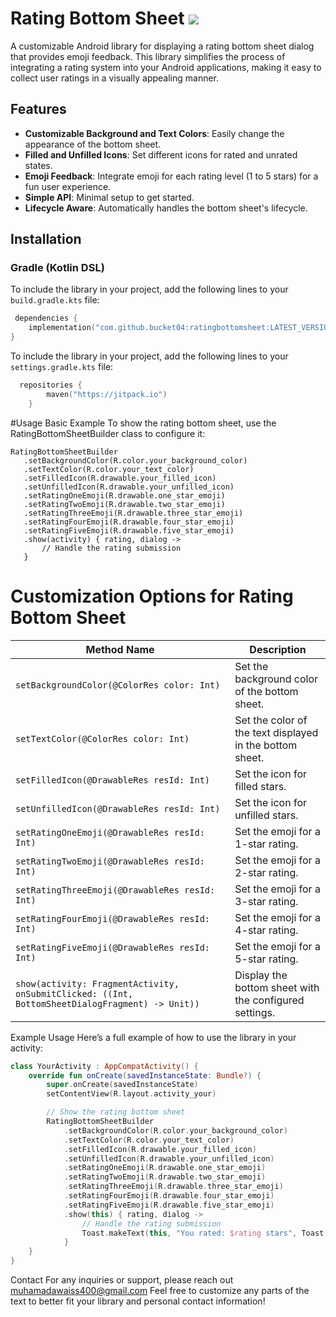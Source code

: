 
# Rating Bottom Sheet [![](https://jitpack.io/v/bucket04/ratingbottomsheet.svg)](https://jitpack.io/#bucket04/ratingbottomsheet)

A customizable Android library for displaying a rating bottom sheet dialog that provides emoji feedback. This library simplifies the process of integrating a rating system into your Android applications, making it easy to collect user ratings in a visually appealing manner.

## Features

- **Customizable Background and Text Colors**: Easily change the appearance of the bottom sheet.
- **Filled and Unfilled Icons**: Set different icons for rated and unrated states.
- **Emoji Feedback**: Integrate emoji for each rating level (1 to 5 stars) for a fun user experience.
- **Simple API**: Minimal setup to get started.
- **Lifecycle Aware**: Automatically handles the bottom sheet's lifecycle.

## Installation

### Gradle (Kotlin DSL)

To include the library in your project, add the following lines to your `build.gradle.kts` file:

```kotlin
 dependencies {
    implementation("com.github.bucket04:ratingbottomsheet:LATEST_VERSION")
}
```

To include the library in your project, add the following lines to your `settings.gradle.kts` file:
```kotlin
  repositories {
        maven("https://jitpack.io")
    }
```
#Usage
Basic Example
To show the rating bottom sheet, use the RatingBottomSheetBuilder class to configure it:
 ```koltin
RatingBottomSheetBuilder
    .setBackgroundColor(R.color.your_background_color)
    .setTextColor(R.color.your_text_color)
    .setFilledIcon(R.drawable.your_filled_icon)
    .setUnfilledIcon(R.drawable.your_unfilled_icon)
    .setRatingOneEmoji(R.drawable.one_star_emoji)
    .setRatingTwoEmoji(R.drawable.two_star_emoji)
    .setRatingThreeEmoji(R.drawable.three_star_emoji)
    .setRatingFourEmoji(R.drawable.four_star_emoji)
    .setRatingFiveEmoji(R.drawable.five_star_emoji)
    .show(activity) { rating, dialog ->
        // Handle the rating submission
    }
```
# Customization Options for Rating Bottom Sheet

| Method Name                             | Description                                                      |
|-----------------------------------------|------------------------------------------------------------------|
| `setBackgroundColor(@ColorRes color: Int)` | Set the background color of the bottom sheet.                    |
| `setTextColor(@ColorRes color: Int)`       | Set the color of the text displayed in the bottom sheet.         |
| `setFilledIcon(@DrawableRes resId: Int)`   | Set the icon for filled stars.                                   |
| `setUnfilledIcon(@DrawableRes resId: Int)` | Set the icon for unfilled stars.                                 |
| `setRatingOneEmoji(@DrawableRes resId: Int)` | Set the emoji for a 1-star rating.                              |
| `setRatingTwoEmoji(@DrawableRes resId: Int)` | Set the emoji for a 2-star rating.                              |
| `setRatingThreeEmoji(@DrawableRes resId: Int)` | Set the emoji for a 3-star rating.                              |
| `setRatingFourEmoji(@DrawableRes resId: Int)`  | Set the emoji for a 4-star rating.                              |
| `setRatingFiveEmoji(@DrawableRes resId: Int)`  | Set the emoji for a 5-star rating.                              |
| `show(activity: FragmentActivity, onSubmitClicked: ((Int, BottomSheetDialogFragment) -> Unit))` | Display the bottom sheet with the configured settings.          |
 
 Example Usage
Here’s a full example of how to use the library in your activity:
```kotlin
class YourActivity : AppCompatActivity() {
    override fun onCreate(savedInstanceState: Bundle?) {
        super.onCreate(savedInstanceState)
        setContentView(R.layout.activity_your)

        // Show the rating bottom sheet
        RatingBottomSheetBuilder
            .setBackgroundColor(R.color.your_background_color)
            .setTextColor(R.color.your_text_color)
            .setFilledIcon(R.drawable.your_filled_icon)
            .setUnfilledIcon(R.drawable.your_unfilled_icon)
            .setRatingOneEmoji(R.drawable.one_star_emoji)
            .setRatingTwoEmoji(R.drawable.two_star_emoji)
            .setRatingThreeEmoji(R.drawable.three_star_emoji)
            .setRatingFourEmoji(R.drawable.four_star_emoji)
            .setRatingFiveEmoji(R.drawable.five_star_emoji)
            .show(this) { rating, dialog ->
                // Handle the rating submission
                Toast.makeText(this, "You rated: $rating stars", Toast.LENGTH_SHORT).show()
            }
    }
}
```

 
 

Contact
For any inquiries or support, please reach out muhamadawaiss400@gmail.com
Feel free to customize any parts of the text to better fit your library and personal contact information!
